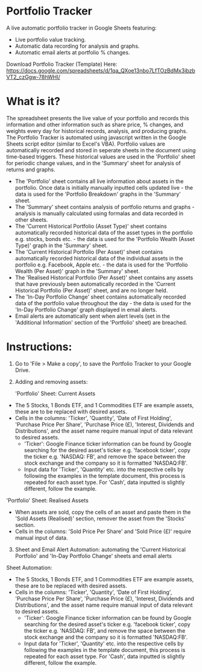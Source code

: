 # Portfolio Tracker
A live automatic portfolio tracker in Google Sheets featuring:
- Live portfolio value tracking. 
- Automatic data recording for analysis and graphs.
- Automatic email alerts at portfolio % changes.

Download Portfolio Tracker (Template) Here: https://docs.google.com/spreadsheets/d/1qa_QXoe13nbo7LfTOzBdMx3ibzbVT2_czGgw-78hWHI/
  
# What is it?
The spreadsheet presents the live value of your portfolio and records this information and other information such as share price, % changes, and weights every day for historical records, analysis, and producing graphs. The Portfolio Tracker is automated using javascript written in the Google Sheets script editor (similar to Excel's VBA). Portfolio values are automatically recorded and stored in seperate sheets in the document using time-based triggers. These historical values are used in the 'Portfolio' sheet for periodic change values, and in the 'Summary' sheet for analysis of returns and graphs.

- The 'Portfolio' sheet contains all live information about assets in the portfolio. Once data is initially manually inputted cells updated live - the data is used for the 'Portfolio Breakdown' graphs in the 'Summary' sheet. 
- The 'Summary' sheet contains analysis of portfolio returns and graphs - analysis is manually calculated using formalas and data recorded in other sheets.
- The 'Current Historical Portfolio (Asset Type)' sheet contains automatically recorded historical data of the asset types in the portfolio e.g. stocks, bonds etc. - the data is used for the 'Portfolio Wealth (Asset Type)' graph in the 'Summary' sheet. 
- The 'Current Historical Portfolio (Per Asset)' sheet contains automatically recorded historical data of the individual assets in the portfolio e.g. Facebook, Apple etc. - the data is used for the 'Portfolio Wealth (Per Asset)' graph in the 'Summary' sheet. 
- The 'Realised Historical Portfolio (Per Asset)' sheet contains any assets that have previously been automatically recorded in the 'Current Historical Portfolio (Per Asset)' sheet, and are no longer held.
- The 'In-Day Portfolio Change' sheet contains automatically recorded data of the portfolio value throughout the day - the data is used for the 'In-Day Portfolio Change' graph displayed in email alerts.
- Email alerts are automatically sent when alert levels (set in the 'Additional Information' section of the 'Portfolio' sheet) are breached. 

# Instructions:
1) Go to 'File > Make a copy', to save the Portfolio Tracker to your Google Drive.
2) Adding and removing assets:

    'Portfolio' Sheet: Current Assets

  - The 5 Stocks, 1 Bonds ETF, and 1 Commodities ETF are example assets, these are to be replaced with desired assets.
  - Cells in the columns: 'Ticker', 'Quantity', 'Date of First Holding', 'Purchase Price Per Share', 'Purchase Price (£), 'Interest, Dividends and Distributions', and the asset name require manual input of data relevant to desired assets.
      - 'Ticker': Google Finance ticker information can be found by Google searching for the desired asset's ticker e.g. 'facebook ticker', copy the ticker e.g. 'NASDAQ: FB', and remove the space between the stock exchange and the company so it is formatted 'NASDAQ:FB'.
      - Input data for 'Ticker', 'Quantity' etc. into the respective cells by following the examples in the template document, this process is repeated for each asset type. For 'Cash', data inputted is slightly different, follow the example.

  'Portfolio' Sheet: Realised Assets

  - When assets are sold, copy the cells of an asset and paste them in the 'Sold Assets (Realised)' section, remover the asset from the 'Stocks' section.
  - Cells in the columns: 'Sold Price Per Share' and 'Sold Price (£)' require manual input of data.

3) Sheet and Email Alert Automation: automating the 'Current Historical Portfolio' and 'In-Day Portfolio Change' sheets and email alerts

  Sheet Automation: 

  - The 5 Stocks, 1 Bonds ETF, and 1 Commodities ETF are example assets, these are to be replaced with desired assets.
  - Cells in the columns: 'Ticker', 'Quantity', 'Date of First Holding', 'Purchase Price Per Share', 'Purchase Price (£), 'Interest, Dividends and Distributions', and the asset name require manual input of data relevant to desired assets.
      - 'Ticker': Google Finance ticker information can be found by Google searching for the desired asset's ticker e.g. 'facebook ticker', copy the ticker e.g. 'NASDAQ: FB', and remove the space between the stock exchange and the company so it is formatted 'NASDAQ:FB'.
      - Input data for 'Ticker', 'Quantity' etc. into the respective cells by following the examples in the template document, this process is repeated for each asset type. For 'Cash', data inputted is slightly different, follow the example.




    
    
